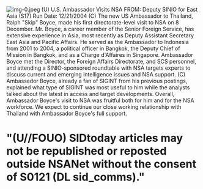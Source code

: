 ![img-0.jpeg](img-0.jpeg)
(U) U.S. Ambassador Visits NSA
FROM:
Deputy SINIO for East Asia (S17)
Run Date: 12/21/2004
(C) The new US Ambassador to Thailand, Ralph "Skip" Boyce, made his first directorate-level visit to NSA on 8 December. Mr. Boyce, a career member of the Senior Foreign Service, has extensive experience in Asia, most recently as Deputy Assistant Secretary East Asia and Pacific Affairs. He served as the Ambassador to Indonesia from 2001 to 2004, a political officer in Bangkok, the Deputy Chief of Mission in Bangkok, and as a Charge d'Affaires in Singapore. Ambassador Boyce met the Director, the Foreign Affairs Directorate, and SCS personnel, and attending a SINIO-sponsored roundtable with NSA targets experts to discuss current and emerging intelligence issues and NSA support.
(C) Ambassador Boyce, already a fan of SIGINT from his previous postings, explained what type of SIGINT was most useful to him while the analysts talked about the latest in access and target developments. Overall, Ambassador Boyce's visit to NSA was fruitful both for him and for the NSA workforce. We expect to continue our close working relationship with Thailand with Ambassador Boyce's full support.

# "(U//FOUO) SIDtoday articles may not be republished or reposted outside NSANet without the consent of S0121 (DL sid_comms)."
